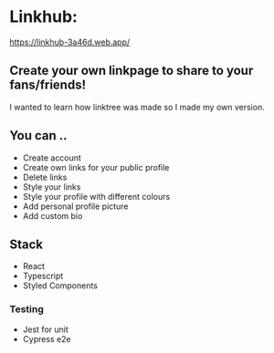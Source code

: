 # Linkhub: 
https://linkhub-3a46d.web.app/

## Create your own linkpage to share to your fans/friends!

I wanted to learn how linktree was made so I made my own version.

## You can ..

* Create account
* Create own links for your public profile
* Delete links
* Style your links 
* Style your profile with different colours
* Add personal profile picture
* Add custom bio

## Stack

* React
* Typescript 
* Styled Components

### Testing

* Jest for unit
* Cypress e2e
